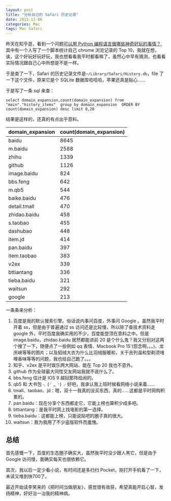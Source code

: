 ```yaml
---
layout: post
title: "分析自己的 Safari 历史记录"
date: 2015-12-06
categories: Mac
tags: Mac Safari
---
```


昨天在知乎逛，看到一个问题[可以用 Python 编程语言做哪些神奇好玩的事情？](http://www.zhihu.com/question/21395276),其中有一个人写了一个脚本统计自己 chrome 浏览记录的 Top 10，我就在想，诶，这个好玩好玩好玩，我也想看看我平时都看嘛了，虽然心中早有猜测，也看看实际情况跟自己心中所想是不是一样。

于是查了一下，Safari 的历史记录文件是`~/Library/Safari/History.db`，file 了一下这个文件，原来它是个 SQLite 数据库哈哈哈，苹果还真是贴心……

于是写了一条 sql 来查：

```
select domain_expansion,count(domain_expansion) from "main"."history_items"  group by domain_expansion  ORDER BY count(domain_expansion) desc limit 0,20
```

结果是这样的，还真的有点出乎意料。

|domain_expansion|count(domain_expansion)|
|------|------|
|baidu|8645|
|m.baidu|2588|
|zhihu|1339|
|github|1126|
|image.baidu|824|
|bbs.feng|642|
|m.qb5|544|
|baike.baidu|476|
|detail.tmall|470|
|zhidao.baidu|458|
|s.taobao|455|
|dashubao|448|
|item.jd|414|
|pan.baidu|397|
|item.taobao|383|
|v2ex|339|
|bttiantang|336|
|tieba.baidu|321|
|waitsun|292|
|google|213|

一条条来分析：

1. 百度是我的默认搜索引擎。俗话说内事问百度，外事问 Google 。虽然我平时开着 ss，但是由于普遍通过 ss 访问还是比较慢，所以除了查技术资料走 google 外，平时百度我确实用的不少，百度能登顶在意料之中。但是 image.baidu，zhidao.baidu 居然都能进前 20 是个什么鬼？我又分别对这两个搜了一下，随便点了一些例如 qq 表情、Macbook Pro 15'(怨念啊。。。)、龙庆峡等等的图片；以及貂绒大衣为什么比羽绒服暖和，关于吉列温和型剃须啫哩香味等等的问题，我也给自己跪了。。。
2. 知乎、v2ex 是平时娱乐两大网站、能在 Top 20 我也不意外。
3. github 作为全球最大同性交友网站我就不说什么了。
4. bbs.feng 估计是 IOS 9 越狱那阵给闹的。
5. qb5 和 大书包 ╮(╯_╰)╭ 好吧，我承认我上班时候看网络小说来着……
6. tmall、taobao、jd：嗯，双十一我真的没买东西，真的……这都是平时网购积累的。
7.  pan.baidu：现在分享个东西都走它，它能上榜也算积少成多吧。
8. bttiantang：是我平时网上找电影的第一选择。
9. tieba.baidu：这都能上榜，只能说贴吧的圈子真的很大。
10. waitsun：我为我用了不少盗版软件而羞愧。


## 总结

首先感慨一下，百度的生态圈子确实大，虽然我平时没少跟人黑它，但是由于 Google 访问慢，我确实每天也很依赖它。

其次，我以后一定少看小说，有时间还是多扫扫 Pocket，刚打开手机看了一下，未读又堆到快700了。

最近开始读李笑来的《把时间当做朋友》，感觉很有收获，希望真能开启心智，发扬精神，好好治一治我的精神病。
